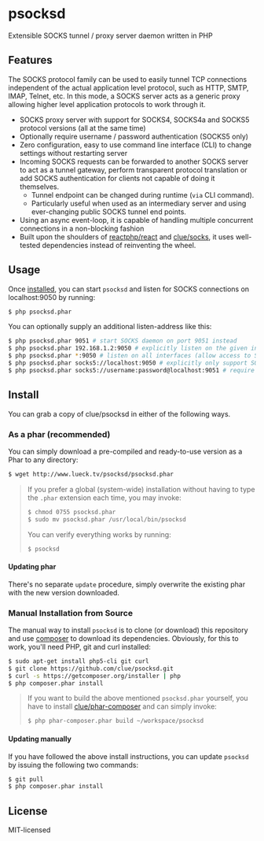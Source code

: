 psocksd
=======

Extensible SOCKS tunnel / proxy server daemon written in PHP

## Features

The SOCKS protocol family can be used to easily tunnel TCP connections independent
of the actual application level protocol, such as HTTP, SMTP, IMAP, Telnet, etc.
In this mode, a SOCKS server acts as a generic proxy allowing higher level application protocols to work through it.

*   SOCKS proxy server with support for SOCKS4, SOCKS4a and SOCKS5 protocol versions (all at the same time)
*   Optionally require username / password authentication (SOCKS5 only)
*   Zero configuration, easy to use command line interface (CLI) to change settings without restarting server
*   Incoming SOCKS requests can be forwarded to another SOCKS server to act as a tunnel gateway,
perform transparent protocol translation or add SOCKS authentication for clients not capable of doing it themselves.
    *   Tunnel endpoint can be changed during runtime (`via` CLI command).
    *   Particularly useful when used as an intermediary server and using ever-changing public SOCKS tunnel end points.
*   Using an async event-loop, it is capable of handling multiple concurrent connections in a non-blocking fashion
*   Built upon the shoulders of [reactphp/react](https://github.com/reactphp/react) and
[clue/socks](https://github.com/clue/socks), it uses well-tested dependencies instead of reinventing the wheel.

## Usage

Once [installed](#install), you can start `psocksd` and listen for SOCKS connections on localhost:9050 by running:

```bash
$ php psocksd.phar
```

You can optionally supply an additional listen-address like this:

```bash
$ php psocksd.phar 9051 # start SOCKS daemon on port 9051 instead
$ php psocksd.phar 192.168.1.2:9050 # explicitly listen on the given interface
$ php psocksd.phar *:9050 # listen on all interfaces (allow access to SOCKS server from the outside)
$ php psocksd.phar socks5://localhost:9050 # explicitly only support SOCKS5 and reject other protocol versions
$ php psocksd.phar socks5://username:password@localhost:9051 # require client to send the given authentication information
```

## Install

You can grab a copy of clue/psocksd in either of the following ways.

### As a phar (recommended)

You can simply download a pre-compiled and ready-to-use version as a Phar
to any directory:

```bash
$ wget http://www.lueck.tv/psocksd/psocksd.phar
```

> If you prefer a global (system-wide) installation without having to type the `.phar` extension
each time, you may invoke:
> 
> ```bash
> $ chmod 0755 psocksd.phar
> $ sudo mv psocksd.phar /usr/local/bin/psocksd
> ```
>
> You can verify everything works by running:
> 
> ```bash
> $ psocksd
> ```

#### Updating phar

There's no separate `update` procedure, simply overwrite the existing phar with the new version downloaded.

### Manual Installation from Source

The manual way to install `psocksd` is to clone (or download) this repository
and use [composer](http://getcomposer.org) to download its dependencies.
Obviously, for this to work, you'll need PHP, git and curl installed:

```bash
$ sudo apt-get install php5-cli git curl
$ git clone https://github.com/clue/psocksd.git
$ curl -s https://getcomposer.org/installer | php
$ php composer.phar install
```

> If you want to build the above mentioned `psocksd.phar` yourself, you have
to install [clue/phar-composer](https://github.com/clue/phar-composer#install)
and can simply invoke:
>
> ```bash
> $ php phar-composer.phar build ~/workspace/psocksd
> ```

#### Updating manually

If you have followed the above install instructions, you can update `psocksd` by issuing the following two commands:

```bash
$ git pull
$ php composer.phar install
```

## License

MIT-licensed
